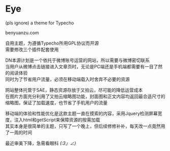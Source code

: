 # Eye
(pls ignore) a theme for Typecho

benyuanzu.com

自用主题，为遵循Typecho所用GPL协议而开源  
需要修改三个插件配套使用

DN本源计划是一个依托于微博账号运营的网站，所以需要与微博密切联系  
当用户从微博点击链接进入文章页时，无论是PC端还是手机端都需要有一目了然的阅读体验  
同时为了节省用户流量，必须在移动端载入时舍弃不必要的资源  

网站整体托管于SAE，静态资源存放于又拍云，尽可能的降低运营成本  
在图片方面充分利用了又拍云缩略图功能，封面图和正文内容均返回最合适尺寸的缩略图，保证了加载速度，也节省了手机用户的流量  

移动端的体验和性能优化是这款主题一直在摸索的内容，采用Jquery检测屏幕宽度，注入html和getScript来保障资源的按需加载  
其实本身是很简单的主题，只写了一个晚上，但后续修修补补，每天改一点竟然用了一周的时间  

最近审美下降，急需看眼科 _(:3」∠)_